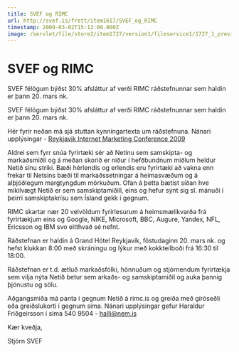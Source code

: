 ```yaml
---
title: SVEF og RIMC
url: http://svef.is/frett/item1617/SVEF_og_RIMC
timestamp: 2009-03-02T15:12:00.000Z
image: /servlet/file/store2/item1727/version1/fileservice1/1727_1_preview.jpg
---
```


# SVEF og RIMC

SVEF félögum býðst 30% afsláttur af verði RIMC ráðstefnunnar sem haldin er þann 20\. mars nk.

SVEF félögum býðst 30% afsláttur af verði RIMC ráðstefnunnar sem haldin er þann 20\. mars nk.

Hér fyrir neðan má sjá stuttan kynningartexta um ráðstefnuna. Nánari upplýsingar - [Reykjavik Internet Marketing Conference 2009](http://rimc.is/)

Aldrei sem fyrr snúa fyrirtæki sér að Netinu sem samskipta- og markaðsmiðli og á meðan skorið er niður í hefðbundnum miðlum heldur Netið sínu striki. Bæði hérlendis og erlendis eru fyrirtæki að vakna enn frekar til Netsins bæði til markaðssetningar á heimasvæðum og á alþjóðlegum margtyngdum mörkuðum. Ofan á þetta bætist síðan hve mikilvægt Netið er sem samskiptamiðill, eins og hefur sýnt sig sl. mánuði í þeirri samskiptakrísu sem Ísland gekk í gegnum.

RIMC skartar nær 20 velvöldum fyrirlesurum á heimsmælikvarða frá fyrirtækjum eins og Google, NIKE, Microsoft, BBC, Augure, Yandex, NFL, Ericsson og IBM svo eitthvað sé nefnt.

Ráðstefnan er haldin á Grand Hótel Reykjavík, föstudaginn 20\. mars nk. og hefst klukkan 8:00 með skráningu og lýkur með kokkteilboði frá 16:30 til 18:00\.

Ráðstefnan er t.d. ætluð markaðsfólki, hönnuðum og stjórnendum fyrirtækja sem vilja nýta Netið betur sem arkaðs- og samskiptamiðil og auka þannig þjónustu og sölu.

Aðgangsmiða má panta í gegnum Netið á rimc.is og greiða með gíróseðli eða greiðslukorti í gegnum síma. Nánari upplýsingar gefur Haraldur Friðgeirsson í síma 540 9504 - halli@nem.is

Kær kveðja,

Stjórn SVEF
